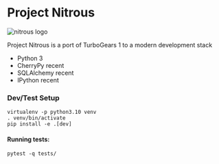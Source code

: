 Project Nitrous
===============

![nitrous logo](doc/nitrous.png)

Project Nitrous is a port of TurboGears 1 to a modern development stack

* Python 3
* CherryPy recent
* SQLAlchemy recent
* IPython recent

### Dev/Test Setup
```commandline
virtualenv -p python3.10 venv
. venv/bin/activate
pip install -e .[dev]
```

#### Running tests:
```commandline
pytest -q tests/
```
